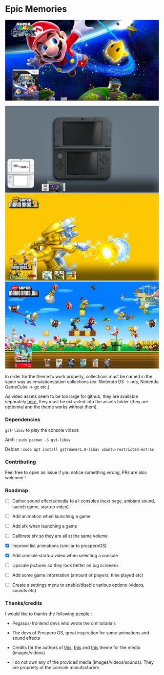 # Epic Memories

[![Video preview](.meta/screenshots/0.jpg)](https://www.youtube.com/watch?v=z2IfOOKts08)

![epic-memories Pegasus theme](.meta/screenshots/1.jpg)
![epic-memories Pegasus theme](.meta/screenshots/2.jpg)
![epic-memories Pegasus theme](.meta/screenshots/3.jpg)

In order for the theme to work properly, collections must be named in the same way as emulationstation collections (ex: Nintendo DS -> nds, Nintendo GameCube -> gc etc.)

As video assets seem to be too large for github, they are available separately [here](https://mega.nz/folder/VW5HzagD#mMOkLeamV6S0UqXFPmxtcQ), they must be extracted into the assets folder (they are optionnal and the theme works without them).

### Dependencies


`gst-libav` to play the console videos

Arch : `sudo pacman -S gst-libav`

Debian : `sudo apt install gstreamer1.0-libav ubuntu-restricted-extras`

### Contributing

Feel free to open an issue if you notice something wrong, PRs are also welcome !

### Roadmap

- [ ] Gather sound effects/media fo all consoles (next page, ambiant sound, launch game, startup video)

- [ ] Add animation when launching a game

- [ ] Add sfx when launching a game

- [ ] Calibrate sfx so they are all at the same volume

- [x] Improve list animations (similar to prosperoOS)

- [x] Add console startup video when selecting a console

- [ ] Upscale pictures so they look better on big screeens

- [ ] Add some game information (amount of players, time played etc)

- [ ] Create a settings menu to enable/disable various options (videos, sounds etc)

### Thanks/credits

I would like to thanks the following people :

- Pegasus-frontend devs who wrote the qml tutorials

- The devs of Prospero OS, great inspiration for some animations and sound effects

- Credits for the authors of [this](https://github.com/CkauNui/ckau-book), [this](https://github.com/fabricecaruso/es-theme-carbon) and [this](https://github.com/dragoonDorise/RP-epic-noir) theme for the media (images/videos)

- I do not own any of the provided media (images/videos/sounds). They are propriety of the console manufacturers
